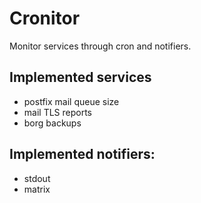 # Cronitor

Monitor services through cron and notifiers.

## Implemented services

- postfix mail queue size
- mail TLS reports
- borg backups

## Implemented notifiers:

- stdout
- matrix
